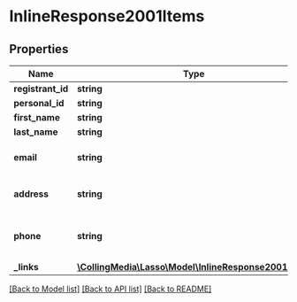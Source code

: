 # InlineResponse2001Items

## Properties
Name | Type | Description | Notes
------------ | ------------- | ------------- | -------------
**registrant_id** | **string** |  | [optional] 
**personal_id** | **string** |  | [optional] 
**first_name** | **string** |  | [optional] 
**last_name** | **string** |  | [optional] 
**email** | **string** | Registrants primary email | [optional] 
**address** | **string** | Registrants primary address | [optional] 
**phone** | **string** | Registrants primary phone number | [optional] 
**_links** | [**\CollingMedia\Lasso\Model\InlineResponse2001Links**](InlineResponse2001Links.md) |  | [optional] 

[[Back to Model list]](../README.md#documentation-for-models) [[Back to API list]](../README.md#documentation-for-api-endpoints) [[Back to README]](../README.md)


